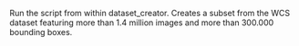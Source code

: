 Run the script from within dataset_creator. Creates a subset from the WCS dataset featuring more than 1.4 million images and more than 300.000 bounding boxes.